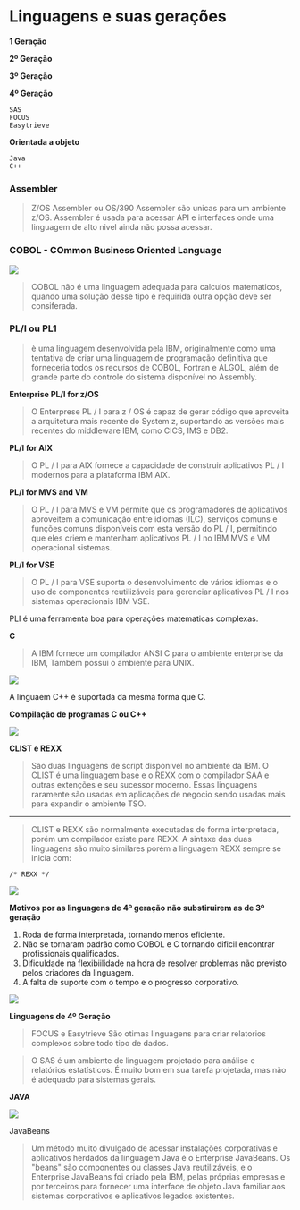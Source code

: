 
# Linguagens e suas gerações

**1 Geração**

**2º Geração**

**3º Geração**

**4º Geração**

    SAS
    FOCUS
    Easytrieve

**Orientada a objeto**

    Java
    C++

### Assembler
> Z/OS Assembler ou OS/390 Assembler são unicas para um ambiente z/OS.
> Assembler é usada para acessar API e interfaces onde uma linguagem de alto nivel ainda não possa acessar.


### COBOL - COmmon Business Oriented Language
![](https://github.com/ThreeDP/MTM/blob/master/img/Programming_Languages/1.png)

> COBOL não é uma linguagem adequada para calculos matematicos, quando uma solução desse tipo é requirida outra opção deve ser consiferada.

### PL/I ou PL1
> è uma linguagem desenvolvida pela IBM, originalmente como uma tentativa de criar uma linguagem de programação definitiva que forneceria todos os recursos de COBOL, Fortran e ALGOL, além de grande parte do controle do sistema disponível no Assembly.

**Enterprise PL/I for z/OS**
> O Enterprese PL / I para z / OS é capaz de gerar código que aproveita a arquitetura mais recente do System z, suportando as versões mais recentes do middleware IBM, como CICS, IMS e DB2.

**PL/I for AIX**
> O PL / I para AIX fornece a capacidade de construir aplicativos PL / I modernos para a plataforma IBM AIX.

**PL/I for MVS and VM**
> O PL / I para MVS e VM permite que os programadores de aplicativos aproveitem a comunicação entre idiomas (ILC), serviços comuns e funções comuns disponíveis com esta versão do PL / I, permitindo que eles criem e mantenham aplicativos PL / I no IBM MVS e VM operacional sistemas.

**PL/I for VSE**
> O PL / I para VSE suporta o desenvolvimento de vários idiomas e o uso de componentes reutilizáveis para gerenciar aplicativos PL / I nos sistemas operacionais IBM VSE.

PLI é uma ferramenta boa para operações matematicas complexas.

**C**
> A IBM fornece um compilador ANSI C para o ambiente enterprise da IBM, Também possui o ambiente para UNIX.

![](https://github.com/ThreeDP/MTM/blob/master/img/Programming_Languages/2.png)

A linguaem C++ é suportada da mesma forma que C.

**Compilação de programas C ou C++**

![](https://github.com/ThreeDP/MTM/blob/master/img/Programming_Languages/3.png)


**CLIST e REXX**
> São duas linguagens de script disponivel no ambiente da IBM. O CLIST é uma linguagem base e o REXX com o compilador SAA e outras extenções e seu sucessor moderno. Essas linguagens raramente são usadas em aplicações de negocio sendo usadas mais para expandir o ambiente TSO.
____________________________________________________________

> CLIST e REXX são normalmente executadas de forma interpretada, porém um compilador existe para REXX. A sintaxe das duas linguagens são muito similares porém a linguagem REXX sempre se inicia com:
  
    /* REXX */
    
![](https://github.com/ThreeDP/MTM/blob/master/img/Programming_Languages/4.png)  

**Motivos por as linguagens de 4º geração não substiruirem as de 3º geração**

1. Roda de forma interpretada, tornando menos eficiente.
2. Não se tornaram padrão como COBOL e C tornando dificil encontrar profissionais qualificados.
3. Dificuldade na flexibiilidade na hora de resolver problemas não previsto pelos criadores da linguagem.
4. A falta de suporte com o tempo e o progresso corporativo.

![](https://github.com/ThreeDP/MTM/blob/master/img/Programming_Languages/5.png)  


**Linguagens de 4º Geração**
> FOCUS e Easytrieve São otimas linguagens para criar relatorios complexos sobre todo tipo de dados.

> O SAS é um ambiente de linguagem projetado para análise e relatórios estatísticos. É muito bom em sua tarefa projetada, mas não é adequado para sistemas gerais.

**JAVA**
>

![](https://github.com/ThreeDP/MTM/blob/master/img/Programming_Languages/6.png) 

JavaBeans
> Um método muito divulgado de acessar instalações corporativas e aplicativos herdados da linguagem Java é o Enterprise JavaBeans.
> Os "beans" são componentes ou classes Java reutilizáveis, e o Enterprise JavaBeans foi criado pela IBM, pelas próprias empresas e por terceiros para fornecer uma interface de objeto Java familiar aos sistemas corporativos e aplicativos legados existentes.

